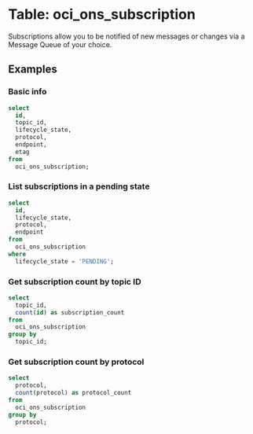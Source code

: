 # Table: oci_ons_subscription

Subscriptions allow you to be notified of new messages or changes via a Message Queue of your choice.

## Examples

### Basic info

```sql
select
  id,
  topic_id,
  lifecycle_state,
  protocol,
  endpoint,
  etag
from
  oci_ons_subscription;
```

### List subscriptions in a pending state

```sql
select
  id,
  lifecycle_state,
  protocol,
  endpoint
from
  oci_ons_subscription
where
  lifecycle_state = 'PENDING';
```

### Get subscription count by topic ID

```sql
select
  topic_id,
  count(id) as subscription_count
from
  oci_ons_subscription
group by
  topic_id;
```

### Get subscription count by protocol

```sql
select
  protocol,
  count(protocol) as protocol_count
from
  oci_ons_subscription
group by
  protocol;
```
